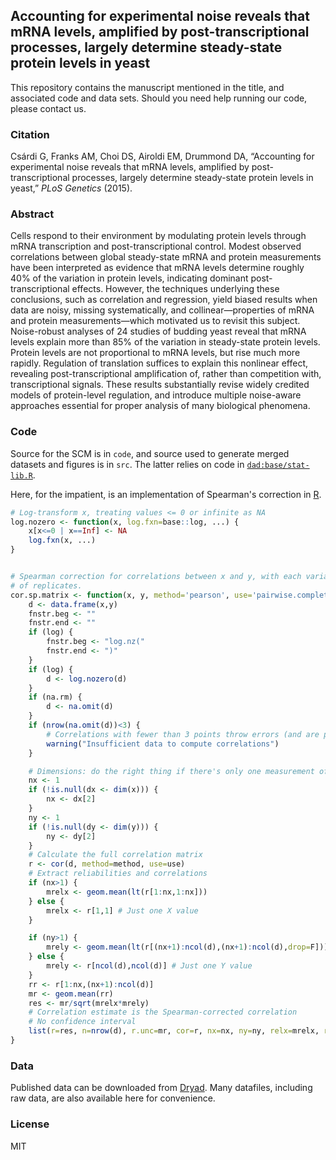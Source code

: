 ## Accounting for experimental noise reveals that mRNA levels, amplified by post-transcriptional processes, largely determine steady-state protein levels in yeast

This repository contains the manuscript mentioned in the title, and associated code and data sets.
Should you need help running our code, please contact us.

### Citation

Csárdi G, Franks AM, Choi DS, Airoldi EM, Drummond DA, “Accounting for experimental noise reveals that mRNA levels, amplified by post-transcriptional processes, largely determine steady-state protein levels in yeast,” *PLoS Genetics* (2015).

### Abstract

Cells respond to their environment by modulating protein levels
through mRNA transcription and post-transcriptional control. Modest observed
correlations between global steady-state mRNA and protein measurements
have been interpreted as evidence that mRNA levels determine
roughly 40% of the variation in protein levels, indicating dominant
post-transcriptional effects. However, the techniques underlying these
conclusions, such as correlation and regression, yield biased results
when data are noisy, missing systematically, and collinear—properties
of mRNA and protein measurements—which motivated us to revisit this
subject. Noise-robust analyses of 24 studies of budding yeast reveal
that mRNA levels explain more than 85% of the variation in steady-state
protein levels. Protein levels are not proportional to mRNA levels, but rise much more rapidly. Regulation of translation suffices to explain this nonlinear effect, revealing post-transcriptional amplification of, rather than competition with, transcriptional signals. These results substantially revise widely credited models of protein-level regulation, and introduce multiple noise-aware approaches essential for proper analysis of many biological phenomena.

### Code

Source for the SCM is in `code`, and source used to generate merged datasets and figures is in `src`. The latter relies on code in [`dad:base/stat-lib.R`](http://github.com/dad/base).

Here, for the impatient, is an implementation of Spearman's correction in [R](http://www.r-project.org).

```r
# Log-transform x, treating values <= 0 or infinite as NA
log.nozero <- function(x, log.fxn=base::log, ...) {
	x[x<=0 | x==Inf] <- NA
	log.fxn(x, ...)
}


# Spearman correction for correlations between x and y, with each variable being a matrix or data.frame
# of replicates.
cor.sp.matrix <- function(x, y, method='pearson', use='pairwise.complete.obs', log=FALSE, na.rm=FALSE) {
	d <- data.frame(x,y)
	fnstr.beg <- ""
	fnstr.end <- ""
	if (log) {
		fnstr.beg <- "log.nz("
		fnstr.end <- ")"
	}
	if (log) {
		d <- log.nozero(d)
	}
	if (na.rm) {
		d <- na.omit(d)
	}
	if (nrow(na.omit(d))<3) {
		# Correlations with fewer than 3 points throw errors (and are probably garbage anyway)
		warning("Insufficient data to compute correlations")
	}

	# Dimensions: do the right thing if there's only one measurement of x or y.
	nx <- 1
	if (!is.null(dx <- dim(x))) {
		nx <- dx[2]
	}
	ny <- 1
	if (!is.null(dy <- dim(y))) {
		ny <- dy[2]
	}
	# Calculate the full correlation matrix
	r <- cor(d, method=method, use=use)
	# Extract reliabilities and correlations
	if (nx>1) {
		mrelx <- geom.mean(lt(r[1:nx,1:nx]))
	} else {
		mrelx <- r[1,1] # Just one X value
	}

	if (ny>1) {
		mrely <- geom.mean(lt(r[(nx+1):ncol(d),(nx+1):ncol(d),drop=F]))
	} else {
		mrely <- r[ncol(d),ncol(d)] # Just one Y value
	}
	rr <- r[1:nx,(nx+1):ncol(d)]
	mr <- geom.mean(rr)
	res <- mr/sqrt(mrelx*mrely)
	# Correlation estimate is the Spearman-corrected correlation
	# No confidence interval
	list(r=res, n=nrow(d), r.unc=mr, cor=r, nx=nx, ny=ny, relx=mrelx, rely=mrely, estimate=res, conf.int=c(NA,NA))
}
```

### Data

Published data can be downloaded from [Dryad](http://datadryad.org/resource/doi:10.5061/dryad.d644f). Many datafiles, including raw data, are also available here for convenience.

### License

MIT

